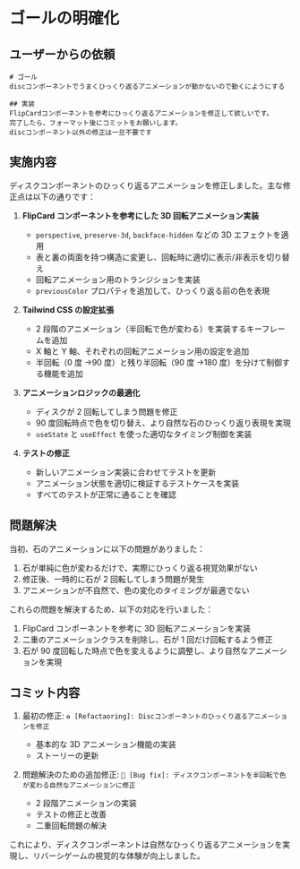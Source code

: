 # ゴールの明確化

## ユーザーからの依頼

```
# ゴール
discコンポーネントでうまくひっくり返るアニメーションが動かないので動くにようにする

## 実装
FlipCardコンポーネントを参考にひっくり返るアニメーションを修正して欲しいです。
完了したら、フォーマット後にコミットをお願いします。
discコンポーネント以外の修正は一旦不要です
```

## 実施内容

ディスクコンポーネントのひっくり返るアニメーションを修正しました。主な修正点は以下の通りです：

1. **FlipCard コンポーネントを参考にした 3D 回転アニメーション実装**

   - `perspective`, `preserve-3d`, `backface-hidden` などの 3D エフェクトを適用
   - 表と裏の両面を持つ構造に変更し、回転時に適切に表示/非表示を切り替え
   - 回転アニメーション用のトランジションを実装
   - `previousColor` プロパティを追加して、ひっくり返る前の色を表現

2. **Tailwind CSS の設定拡張**

   - 2 段階のアニメーション（半回転で色が変わる）を実装するキーフレームを追加
   - X 軸と Y 軸、それぞれの回転アニメーション用の設定を追加
   - 半回転（0 度 →90 度）と残り半回転（90 度 →180 度）を分けて制御する機能を追加

3. **アニメーションロジックの最適化**

   - ディスクが 2 回転してしまう問題を修正
   - 90 度回転時点で色を切り替え、より自然な石のひっくり返り表現を実現
   - `useState` と `useEffect` を使った適切なタイミング制御を実装

4. **テストの修正**
   - 新しいアニメーション実装に合わせてテストを更新
   - アニメーション状態を適切に検証するテストケースを実装
   - すべてのテストが正常に通ることを確認

## 問題解決

当初、石のアニメーションに以下の問題がありました：

1. 石が単純に色が変わるだけで、実際にひっくり返る視覚効果がない
2. 修正後、一時的に石が 2 回転してしまう問題が発生
3. アニメーションが不自然で、色の変化のタイミングが最適でない

これらの問題を解決するため、以下の対応を行いました：

1. FlipCard コンポーネントを参考に 3D 回転アニメーションを実装
2. 二重のアニメーションクラスを削除し、石が 1 回だけ回転するよう修正
3. 石が 90 度回転した時点で色を変えるように調整し、より自然なアニメーションを実現

## コミット内容

1. 最初の修正: `♻️ [Refactaoring]: Discコンポーネントのひっくり返るアニメーションを修正`

   - 基本的な 3D アニメーション機能の実装
   - ストーリーの更新

2. 問題解決のための追加修正: `🐛 [Bug fix]: ディスクコンポーネントを半回転で色が変わる自然なアニメーションに修正`
   - 2 段階アニメーションの実装
   - テストの修正と改善
   - 二重回転問題の解決

これにより、ディスクコンポーネントは自然なひっくり返るアニメーションを実現し、リバーシゲームの視覚的な体験が向上しました。
